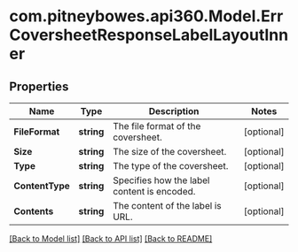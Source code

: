 # com.pitneybowes.api360.Model.ErrCoversheetResponseLabelLayoutInner

## Properties

Name | Type | Description | Notes
------------ | ------------- | ------------- | -------------
**FileFormat** | **string** | The file format of the coversheet. | [optional] 
**Size** | **string** | The size of the coversheet. | [optional] 
**Type** | **string** | The type of the coversheet. | [optional] 
**ContentType** | **string** | Specifies how the label content is encoded. | [optional] 
**Contents** | **string** | The content of the label is URL. | [optional] 

[[Back to Model list]](../../README.md#documentation-for-models) [[Back to API list]](../../README.md#documentation-for-api-endpoints) [[Back to README]](../../README.md)

